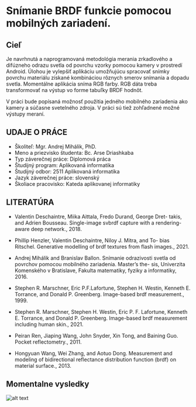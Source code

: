# Snímanie BRDF funkcie pomocou mobilných zariadení. 

## Cieľ
Je navrhnutá a naprogramovaná metodológia merania zrkadlového a difúzneho odrazu svetla od povrchu vzorky pomocou kamery v prostredí Android. Úlohou je vylepšiť aplikáciu umožňujúcu spracovať snímky povrchu materiálu získané kombináciou rôznych smerov snímania a dopadu svetla. Momentálne aplikácia sníma RGB farby. RGB dáta treba transformovať na výstup vo forme tabuľky BRDF hodnôt.

V práci bude popísaná možnosť použitia jedného mobilného zariadenia ako kamery a súčasne svetelného zdroja. V práci sú tiež zohľadnené možné výstupy meraní.

## UDAJE O PRÁCE

- Školiteľ:							                Mgr.  Andrej Mihálik, PhD.
- Meno a priezvisko študenta:        		Bc.  Arse Driashkaba
- Typ záverečnej práce:                 Diplomová práca
- Študijný program:					            Aplikovaná informatika
- Študijný odbor:						            2511 Aplikovaná informatika
- Jazyk záverečnej práce:              	slovenský
- Školiace pracovisko:					        Kateda aplikovanej informatiky

## LITERATÚRA

- Valentin Deschaintre, Miika Aittala, Fredo Durand, George Dret-
takis, and Adrien Bousseau. Single-image svbrdf capture with a
rendering-aware deep network., 2018.

- Phillip Henzler, Valentin Deschaintre, Niloy J. Mitra, and To-
bias Ritschel. Generative modelling of brdf textures from flash
images., 2021.

- Andrej Mihálik and Branislav Ballon. Snímanie odrazivosti
svetla od povrchov pomocou mobilného zariadenia. Master’s the-
sis, Univerzita Komenského v Bratislave, Fakulta matematiky,
fyziky a informatiky, 2016.

- Stephen R. Marschner, Eric P.F.Lafortune, Stephen H. Westin,
Kenneth E. Torrance, and Donald P. Greenberg. Image-based
brdf measurement., 1999.

- Stephen R. Marschner, Stephen H. Westin, Eric P. F. Lafortune,
Kenneth E. Torrance, and Donald P. Greenberg. Image-based
brdf measurement including human skin., 2021.

- Peiran Ren, Jiaping Wang, John Snyder, Xin Tong, and Baining
Guo. Pocket reflectometry., 2011.

- Hongyuan Wang, Wei Zhang, and Aotuo Dong. Measurement
and modeling of bidirectional reflectance distribution function
(brdf) on material surface., 2013.

## Momentalne vysledky
![alt text](https://drive.google.com/file/d/1a2nex2Td6J9xz18p8IYgJZomFS4WSigm/view?usp=share_link)

